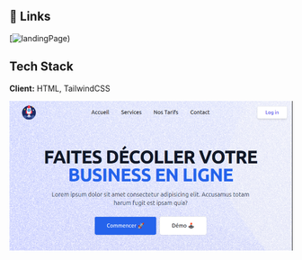 ## 🔗 Links
[![landingPage]([https://juliennedellec.github.io/LandingPageWithTailwind/))

## Tech Stack

**Client:** HTML, TailwindCSS

![image](landingPage.png)
